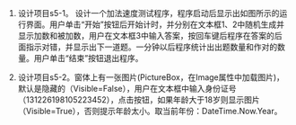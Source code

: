 1. 设计项目s5-1。 设计一个加法速度测试程序，程序启动后显示出如图所示的运行界面。用户单击“开始”按钮后开始计时，并分别在文本框1、2中随机生成并显示加数和被加数，用户在文本框3中输入答案，按回车键后程序在答案的后面指示对错，并显示出下一道题。一分钟以后程序统计出出题数量和作对的数量。用户单击“结束”按钮退出程序。


2. 设计项目s5-2。窗体上有一张图片(PictureBox，在Image属性中加载图片)，默认是隐藏的（Visible=False），用户在文本框中输入身份证号（131226198105223452），点击按钮，如果年龄大于18岁则显示图片（Visible=True），否则提示年龄太小。取当前年份：DateTime.Now.Year。 
